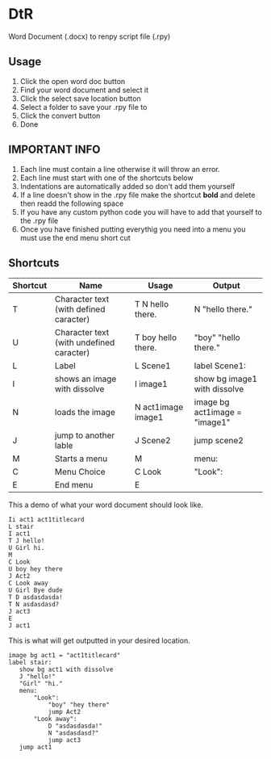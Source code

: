 # DtR
Word Document (.docx) to renpy script file (.rpy)

## Usage
1. Click the open word doc button
2. Find your word document and select it
3. Click the select save location button
4. Select a folder to save your .rpy file to
5. Click the convert button
6. Done

## **IMPORTANT INFO**
1. Each line must contain a line otherwise it will throw an error.
2. Each line must start with one of the shortcuts below
3. Indentations are automatically added so don't add them yourself
4. If a line doesn't show in the .rpy file make the shortcut **bold** and delete then readd the following space
5. If you have any custom python code you will have to add that yourself to the .rpy file
6. Once you have finished putting everythig you need into a menu you must use the end menu short cut

## Shortcuts
Shortcut | Name | Usage | Output
------------ | ------------- | ------------- | -------------
T | Character text (with defined caracter) | T N hello there. | N "hello there."
U | Character text (with undefined caracter) | T boy hello there. | "boy" "hello there."
L | Label | L Scene1 | label Scene1: 
I | shows an image with dissolve | I image1 | show bg image1 with dissolve
N | loads the image | N act1image image1 | image bg act1image = "image1"
J | jump to another lable | J Scene2 | jump scene2
M | Starts a menu | M | menu:
C | Menu Choice | C Look | "Look":
E | End menu | E | 

This a demo of what your word document should look like.

```
Ii act1 act1titlecard
L stair
I act1
T J hello!
U Girl hi.
M
C Look
U boy hey there
J Act2
C Look away
U Girl Bye dude
T D asdasdasda!
T N asdasdasd?
J act3
E
J act1
```
This is what will get outputted in your desired location.
```
image bg act1 = "act1titlecard"
label stair:
   show bg act1 with dissolve
   J "hello!"
   "Girl" "hi."
   menu:
       "Look":
           "boy" "hey there"
           jump Act2
       "Look away":
           D "asdasdasda!"
           N "asdasdasd?"
           jump act3
   jump act1
```

